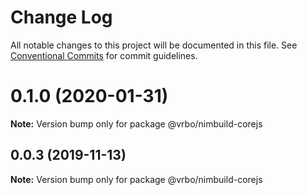 # Change Log

All notable changes to this project will be documented in this file.
See [Conventional Commits](https://conventionalcommits.org) for commit guidelines.

# 0.1.0 (2020-01-31)

**Note:** Version bump only for package @vrbo/nimbuild-corejs





## 0.0.3 (2019-11-13)

**Note:** Version bump only for package @vrbo/nimbuild-corejs

